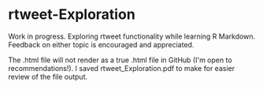 # rtweet-Exploration

Work in progress. Exploring rtweet functionality while learning R Markdown. Feedback on either topic is encouraged and appreciated.

The .html file will not render as a true .html file in GitHub (I'm open to recommendations!). I saved rtweet_Exploration.pdf to make for easier review of the file output.